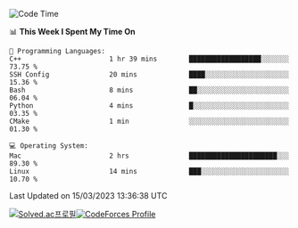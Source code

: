 
<!--START_SECTION:waka-->
![Code Time](http://img.shields.io/badge/Code%20Time-2%2C615%20hrs%2027%20mins-blue)

📊 **This Week I Spent My Time On** 

```text
💬 Programming Languages: 
C++                      1 hr 39 mins        ██████████████████░░░░░░░   73.75 % 
SSH Config               20 mins             ████░░░░░░░░░░░░░░░░░░░░░   15.36 % 
Bash                     8 mins              ██░░░░░░░░░░░░░░░░░░░░░░░   06.04 % 
Python                   4 mins              █░░░░░░░░░░░░░░░░░░░░░░░░   03.35 % 
CMake                    1 min               ░░░░░░░░░░░░░░░░░░░░░░░░░   01.30 % 

💻 Operating System: 
Mac                      2 hrs               ██████████████████████░░░   89.30 % 
Linux                    14 mins             ███░░░░░░░░░░░░░░░░░░░░░░   10.70 % 
```


 Last Updated on 15/03/2023 13:36:38 UTC
<!--END_SECTION:waka-->
[![Solved.ac프로필](http://mazassumnida.wtf/api/generate_badge?boj=hckim96)](https://solved.ac/hckim96)[![CodeForces Profile](https://cf.leed.at?id=hckim96)](https://codeforces.com/profile/hckim96)
